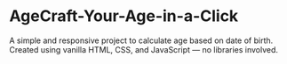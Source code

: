 # AgeCraft-Your-Age-in-a-Click
A simple and responsive project to calculate age based on date of birth. Created using vanilla HTML, CSS, and JavaScript — no libraries involved.
